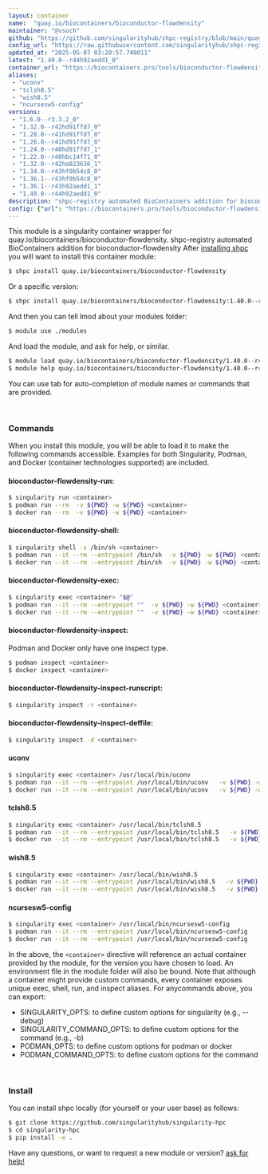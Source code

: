```yaml
---
layout: container
name:  "quay.io/biocontainers/bioconductor-flowdensity"
maintainer: "@vsoch"
github: "https://github.com/singularityhub/shpc-registry/blob/main/quay.io/biocontainers/bioconductor-flowdensity/container.yaml"
config_url: "https://raw.githubusercontent.com/singularityhub/shpc-registry/main/quay.io/biocontainers/bioconductor-flowdensity/container.yaml"
updated_at: "2025-05-07 03:20:57.740011"
latest: "1.40.0--r44h92aedd1_0"
container_url: "https://biocontainers.pro/tools/bioconductor-flowdensity"
aliases:
 - "uconv"
 - "tclsh8.5"
 - "wish8.5"
 - "ncursesw5-config"
versions:
 - "1.6.0--r3.3.2_0"
 - "1.32.0--r42hd91ffd7_0"
 - "1.28.0--r41hd91ffd7_0"
 - "1.26.0--r41hd91ffd7_0"
 - "1.24.0--r40hd91ffd7_1"
 - "1.22.0--r40hbc14f71_0"
 - "1.32.0--r42ha823636_1"
 - "1.34.0--r43hf0b54c8_0"
 - "1.36.1--r43hf0b54c8_0"
 - "1.36.1--r43h92aedd1_1"
 - "1.40.0--r44h92aedd1_0"
description: "shpc-registry automated BioContainers addition for bioconductor-flowdensity"
config: {"url": "https://biocontainers.pro/tools/bioconductor-flowdensity", "maintainer": "@vsoch", "description": "shpc-registry automated BioContainers addition for bioconductor-flowdensity", "latest": {"1.40.0--r44h92aedd1_0": "sha256:148223628b0ce17efa8b9c13b3e2aa7f400083312df388fdaff4eb13651bd044"}, "tags": {"1.6.0--r3.3.2_0": "sha256:6fdba82cd036185d8119c5c2cef8fed07ba6f92e8c3bfa35e8074cced13fe02b", "1.32.0--r42hd91ffd7_0": "sha256:a44885f49467dbeec0d9e89efcf80343789376a4681c48a6df7a9f3fd1f41378", "1.28.0--r41hd91ffd7_0": "sha256:e64f16896d03c5acb65f2166fe8144490fb9cfb256d4afa2e2b3f92936a4a94e", "1.26.0--r41hd91ffd7_0": "sha256:fecd302e36feb7756cc24889823fcd3cdc9c428a9126d670d49776e1d97f69ed", "1.24.0--r40hd91ffd7_1": "sha256:1d0af0318cecd6db568a6ac6167588670c1d79c1c09237445eeb4669833ac380", "1.22.0--r40hbc14f71_0": "sha256:9c92d8703e269526f098bcb7183c9136ada67aca3d0a3864ce65e2810c942520", "1.32.0--r42ha823636_1": "sha256:807fbf1624e62c9e0575ba7ccb2f16508ba472722cbfe4441c4b8c884652e2f8", "1.34.0--r43hf0b54c8_0": "sha256:d863fd4c1b16edbe646642e88136a0fde813958da05b2c20081344cc7ca27b50", "1.36.1--r43hf0b54c8_0": "sha256:7f724f645eb0f8e2d2190b063c528d31e25eba992fd6e2fc6120bf3bcea53878", "1.36.1--r43h92aedd1_1": "sha256:7d81cbd7fd7e4115c08cb8a8a4933f3598305dbebbfd8ccbbae25dfcdfc970a3", "1.40.0--r44h92aedd1_0": "sha256:148223628b0ce17efa8b9c13b3e2aa7f400083312df388fdaff4eb13651bd044"}, "docker": "quay.io/biocontainers/bioconductor-flowdensity", "aliases": {"uconv": "/usr/local/bin/uconv", "tclsh8.5": "/usr/local/bin/tclsh8.5", "wish8.5": "/usr/local/bin/wish8.5", "ncursesw5-config": "/usr/local/bin/ncursesw5-config"}}
---
```


This module is a singularity container wrapper for quay.io/biocontainers/bioconductor-flowdensity.
shpc-registry automated BioContainers addition for bioconductor-flowdensity
After [installing shpc](#install) you will want to install this container module:


```bash
$ shpc install quay.io/biocontainers/bioconductor-flowdensity
```

Or a specific version:

```bash
$ shpc install quay.io/biocontainers/bioconductor-flowdensity:1.40.0--r44h92aedd1_0
```

And then you can tell lmod about your modules folder:

```bash
$ module use ./modules
```

And load the module, and ask for help, or similar.

```bash
$ module load quay.io/biocontainers/bioconductor-flowdensity/1.40.0--r44h92aedd1_0
$ module help quay.io/biocontainers/bioconductor-flowdensity/1.40.0--r44h92aedd1_0
```

You can use tab for auto-completion of module names or commands that are provided.

<br>

### Commands

When you install this module, you will be able to load it to make the following commands accessible.
Examples for both Singularity, Podman, and Docker (container technologies supported) are included.

#### bioconductor-flowdensity-run:

```bash
$ singularity run <container>
$ podman run --rm  -v ${PWD} -w ${PWD} <container>
$ docker run --rm  -v ${PWD} -w ${PWD} <container>
```

#### bioconductor-flowdensity-shell:

```bash
$ singularity shell -s /bin/sh <container>
$ podman run --it --rm --entrypoint /bin/sh  -v ${PWD} -w ${PWD} <container>
$ docker run --it --rm --entrypoint /bin/sh  -v ${PWD} -w ${PWD} <container>
```

#### bioconductor-flowdensity-exec:

```bash
$ singularity exec <container> "$@"
$ podman run --it --rm --entrypoint ""  -v ${PWD} -w ${PWD} <container> "$@"
$ docker run --it --rm --entrypoint ""  -v ${PWD} -w ${PWD} <container> "$@"
```

#### bioconductor-flowdensity-inspect:

Podman and Docker only have one inspect type.

```bash
$ podman inspect <container>
$ docker inspect <container>
```

#### bioconductor-flowdensity-inspect-runscript:

```bash
$ singularity inspect -r <container>
```

#### bioconductor-flowdensity-inspect-deffile:

```bash
$ singularity inspect -d <container>
```


#### uconv

```bash
$ singularity exec <container> /usr/local/bin/uconv
$ podman run --it --rm --entrypoint /usr/local/bin/uconv   -v ${PWD} -w ${PWD} <container> -c " $@"
$ docker run --it --rm --entrypoint /usr/local/bin/uconv   -v ${PWD} -w ${PWD} <container> -c " $@"
```


#### tclsh8.5

```bash
$ singularity exec <container> /usr/local/bin/tclsh8.5
$ podman run --it --rm --entrypoint /usr/local/bin/tclsh8.5   -v ${PWD} -w ${PWD} <container> -c " $@"
$ docker run --it --rm --entrypoint /usr/local/bin/tclsh8.5   -v ${PWD} -w ${PWD} <container> -c " $@"
```


#### wish8.5

```bash
$ singularity exec <container> /usr/local/bin/wish8.5
$ podman run --it --rm --entrypoint /usr/local/bin/wish8.5   -v ${PWD} -w ${PWD} <container> -c " $@"
$ docker run --it --rm --entrypoint /usr/local/bin/wish8.5   -v ${PWD} -w ${PWD} <container> -c " $@"
```


#### ncursesw5-config

```bash
$ singularity exec <container> /usr/local/bin/ncursesw5-config
$ podman run --it --rm --entrypoint /usr/local/bin/ncursesw5-config   -v ${PWD} -w ${PWD} <container> -c " $@"
$ docker run --it --rm --entrypoint /usr/local/bin/ncursesw5-config   -v ${PWD} -w ${PWD} <container> -c " $@"
```



In the above, the `<container>` directive will reference an actual container provided
by the module, for the version you have chosen to load. An environment file in the
module folder will also be bound. Note that although a container
might provide custom commands, every container exposes unique exec, shell, run, and
inspect aliases. For anycommands above, you can export:

 - SINGULARITY_OPTS: to define custom options for singularity (e.g., --debug)
 - SINGULARITY_COMMAND_OPTS: to define custom options for the command (e.g., -b)
 - PODMAN_OPTS: to define custom options for podman or docker
 - PODMAN_COMMAND_OPTS: to define custom options for the command

<br>

### Install

You can install shpc locally (for yourself or your user base) as follows:

```bash
$ git clone https://github.com/singularityhub/singularity-hpc
$ cd singularity-hpc
$ pip install -e .
```

Have any questions, or want to request a new module or version? [ask for help!](https://github.com/singularityhub/singularity-hpc/issues)